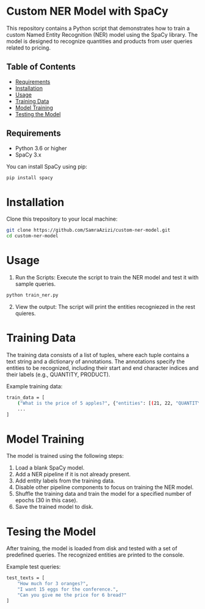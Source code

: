 # Custom NER Model with SpaCy

This repository contains a Python script that demonstrates how to train a custom Named Entity Recognition (NER) model using the SpaCy library. The model is designed to recognize quantities and products from user queries related to pricing.

## Table of Contents

- [Requirements](#requirements)
- [Installation](#installation)
- [Usage](#usage)
- [Training Data](#training-data)
- [Model Training](#model-training)
- [Testing the Model](#testing-the-model)


## Requirements

- Python 3.6 or higher
- SpaCy 3.x

You can install SpaCy using pip:

```bash
pip install spacy
```
# Installation
Clone this trepository to your local machine:

```bash
git clone https://github.com/SamraAzizi/custom-ner-model.git
cd custom-ner-model
```

# Usage

1. Run the Scripts: Execute the script to train  the NER model and test it with sample queries.

```bash
python train_ner.py
```

2. View the output: The script will print the entities recogniezed in the rest quieres.

# Training Data
The training data consists of a list of tuples, where each tuple contains a text string and a dictionary of annotations. The annotations specify the entities to be recognized, including their start and end character indices and their labels (e.g., QUANTITY, PRODUCT).

Example training data:
```bash
train_data = [
    ("What is the price of 5 apples?", {"entities": [(21, 22, "QUANTITY"), (23, 29, "PRODUCT")]}),
    ...
]

```

# Model Training
The model is trained using the following steps:

1. Load a blank SpaCy model.
2. Add a NER pipeline if it is not already present.
3. Add entity labels from the training data.
4. Disable other pipeline components to focus on training the NER model.
5. Shuffle the training data and train the model for a specified number of epochs (30 in this case).
6. Save the trained model to disk.

# Tesing the Model 
After training, the model is loaded from disk and tested with a set of predefined queries. The recognized entities are printed to the console.

Example test queries:

```bash
test_texts = [
    "How much for 3 oranges?",
    "I want 15 eggs for the conference.",
    "Can you give me the price for 6 bread?"
]

```